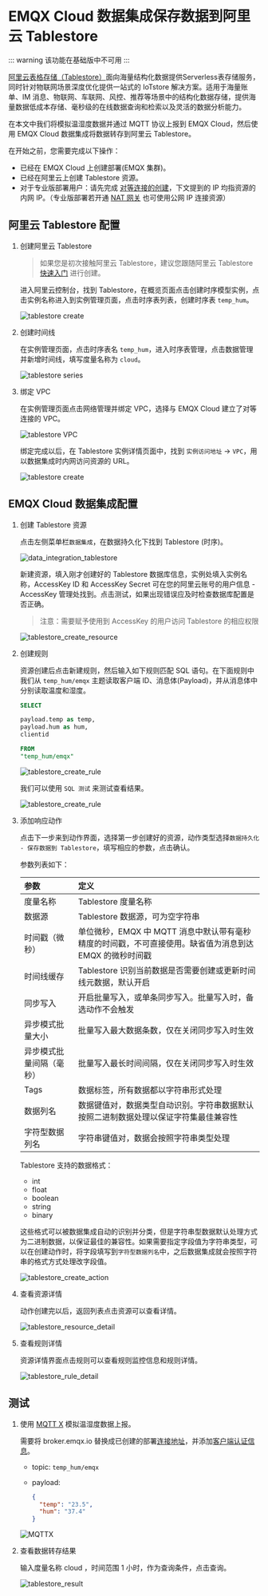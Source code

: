 # EMQX Cloud 数据集成保存数据到阿里云 Tablestore

::: warning
该功能在基础版中不可用
:::

[阿里云表格存储（Tablestore）](https://help.aliyun.com/document_detail/27280.html)面向海量结构化数据提供Serverless表存储服务，同时针对物联网场景深度优化提供一站式的 IoTstore 解决方案。适用于海量账单、IM 消息、物联网、车联网、风控、推荐等场景中的结构化数据存储，提供海量数据低成本存储、毫秒级的在线数据查询和检索以及灵活的数据分析能力。

在本文中我们将模拟温湿度数据并通过 MQTT 协议上报到 EMQX Cloud，然后使用 EMQX Cloud 数据集成将数据转存到阿里云 Tablestore。

在开始之前，您需要完成以下操作：

* 已经在 EMQX Cloud 上创建部署(EMQX 集群)。
* 已经在阿里云上创建 Tablestore 资源。
* 对于专业版部署用户：请先完成 [对等连接的创建](../deployments/vpc_peering.md)，下文提到的 IP 均指资源的内网 IP。（专业版部署若开通 [NAT 网关](../vas/nat-gateway.md) 也可使用公网 IP 连接资源）

## 阿里云 Tablestore 配置

1. 创建阿里云 Tablestore

   > 如果您是初次接触阿里云 Tablestore，建议您跟随阿里云 Tablestore [快速入门](https://help.aliyun.com/document_detail/342856.html) 进行创建。

   进入阿里云控制台，找到 Tablestore，在概览页面点击创建时序模型实例，点击实例名称进入到实例管理页面，点击时序表列表，创建时序表 `temp_hum`。

   ![tablestore create](./_assets/aliyun_tablestore_create.png)

2. 创建时间线

   在实例管理页面，点击时序表名 `temp_hum`，进入时序表管理，点击数据管理并新增时间线，填写度量名称为 `cloud`。

   ![tablestore series](./_assets/aliyun_tablestore_timeseries.png)

3. 绑定 VPC

   在实例管理页面点击网络管理并绑定 VPC，选择与 EMQX Cloud 建立了对等连接的 VPC。

   ![tablestore VPC](./_assets/aliyun_tablestore_vpc.png)

   绑定完成以后，在 Tablestore 实例详情页面中，找到 `实例访问地址` -> `VPC`，用以数据集成时内网访问资源的 URL。

   ![tablestore create](./_assets/aliyun_tablestore_url.png)

## EMQX Cloud 数据集成配置

1. 创建 Tablestore 资源

   点击左侧菜单栏`数据集成`，在数据持久化下找到 Tablestore (时序)。

   ![data_integration_tablestore](./_assets/data_integration_tablestore.png)

   新建资源，填入刚才创建好的 Tablestore 数据库信息，实例处填入实例名称，AccessKey ID 和 AccessKey Secret 可在您的阿里云账号的用户信息 - AccessKey 管理处找到。点击测试，如果出现错误应及时检查数据库配置是否正确。

   >注意：需要赋予使用到 AccessKey 的用户访问 Tablestore 的相应权限

   ![tablestore_create_resource](./_assets/tablestore_create_resource.png)

2. 创建规则

   资源创建后点击新建规则，然后输入如下规则匹配 SQL 语句。在下面规则中我们从 `temp_hum/emqx` 主题读取客户端 ID、消息体(Payload)，并从消息体中分别读取温度和湿度。

   ```sql
   SELECT

   payload.temp as temp, 
   payload.hum as hum,
   clientid

   FROM
   "temp_hum/emqx"
   ```

   ![tablestore_create_rule](./_assets/tablestore_rule_1.png)

   我们可以使用 `SQL 测试` 来测试查看结果。

   ![tablestore_create_rule](./_assets/tablestore_rule_2.png)

3. 添加响应动作

   点击下一步来到动作界面，选择第一步创建好的资源，动作类型选择`数据持久化 - 保存数据到 Tablestore`，填写相应的参数，点击确认。

   参数列表如下：

   | 参数                     | 定义                                                                                                    |
   | :----------------------- | :------------------------------------------------------------------------------------------------------ |
   | 度量名称                 | Tablestore 度量名称                                                                                     |
   | 数据源                   | Tablestore 数据源，可为空字符串                                                                         |
   | 时间戳（微秒）           | 单位微秒，EMQX 中 MQTT 消息中默认带有毫秒精度的时间戳，不可直接使用。缺省值为消息到达 EMQX 的微秒时间戳 |
   | 时间线缓存               | Tablestore 识别当前数据是否需要创建或更新时间线元数据，默认开启                                         |
   | 同步写入                 | 开启批量写入，或单条同步写入。批量写入时，备选动作不会触发                                              |
   | 异步模式批量大小         | 批量写入最大数据条数，仅在关闭同步写入时生效                                                            |
   | 异步模式批量间隔（毫秒） | 批量写入最长时间间隔，仅在关闭同步写入时生效                                                            |
   | Tags                     | 数据标签，所有数据都以字符串形式处理                                                                    |
   | 数据列名                 | 数据键值对，数据类型自动识别。字符串数据默认按照二进制数据处理以保证字符集最佳兼容性                    |
   | 字符型数据列名           | 字符串键值对，数据会按照字符串类型处理                                                                  |

   Tablestore 支持的数据格式：

   * int
   * float
   * boolean
   * string
   * binary

   这些格式可以被数据集成自动的识别并分类，但是字符串型数据默认处理方式为二进制数据，以保证最佳的兼容性。如果需要指定字段值为字符串类型，可以在创建动作时，将字段填写到`字符型数据列名`中，之后数据集成就会按照字符串的格式方式处理改字段值。

   ![tablestore_create_action](./_assets/tablestore_create_action.png)

4. 查看资源详情

   动作创建完以后，返回列表点击资源可以查看详情。

   ![tablestore_resource_detail](./_assets/tablestore_resource_detail.png)

5. 查看规则详情

   资源详情界面点击规则可以查看规则监控信息和规则详情。

   ![tablestore_rule_detail](./_assets/tablestore_rule_detail.png)

## 测试

1. 使用 [MQTT X](https://mqttx.app/) 模拟温湿度数据上报。

   需要将 broker.emqx.io 替换成已创建的部署[连接地址](../deployments/view_deployment.md)，并添加[客户端认证信息](../deployments/auth.md)。

    * topic: `temp_hum/emqx`
    * payload:

      ```json
      {
        "temp": "23.5",
        "hum": "37.4"
      }
      ```

   ![MQTTX](./_assets/tablestore_mqttx.png)

2. 查看数据转存结果

   输入度量名称 cloud ，时间范围 1 小时，作为查询条件，点击查询。

   ![tablestore_result](./_assets/tablestore_result.png)
